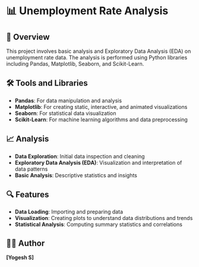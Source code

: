 # 📊 Unemployment Rate Analysis

## 📁 Overview

This project involves basic analysis and Exploratory Data Analysis (EDA) on unemployment rate data. The analysis is performed using Python libraries including Pandas, Matplotlib, Seaborn, and Scikit-Learn.

## 🛠️ Tools and Libraries

- **Pandas**: For data manipulation and analysis
- **Matplotlib**: For creating static, interactive, and animated visualizations
- **Seaborn**: For statistical data visualization
- **Scikit-Learn**: For machine learning algorithms and data preprocessing

## 📈 Analysis

- **Data Exploration**: Initial data inspection and cleaning
- **Exploratory Data Analysis (EDA)**: Visualization and interpretation of data patterns
- **Basic Analysis**: Descriptive statistics and insights

## 🔍 Features

- **Data Loading**: Importing and preparing data
- **Visualization**: Creating plots to understand data distributions and trends
- **Statistical Analysis**: Computing summary statistics and correlations

## 👨‍💻 Author

**[Yogesh S]**

